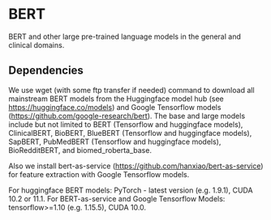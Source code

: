 # BERT

BERT and other large pre-trained language models in the general and clinical domains.

## Dependencies

We use wget (with some ftp transfer if needed) command to download all
mainstream BERT models from the Huggingface model hub
(see https://huggingface.co/models) and Google Tensorflow models
(https://github.com/google-research/bert).
The base and large models include but not limited to BERT
(Tensorflow and huggingface models), ClinicalBERT, BioBERT,
BlueBERT (Tensorflow and huggingface models), SapBERT,
PubMedBERT (Tensorflow and huggingface models),  BioRedditBERT,
and biomed_roberta_base.

Also we install bert-as-service (https://github.com/hanxiao/bert-as-service)
for feature extraction with Google Tensorflow models.

For huggingface BERT models: PyTorch - latest version (e.g. 1.9.1), CUDA 10.2 or 11.1. For BERT-as-service and Google Tensorflow Models: tensorflow>=1.10 (e.g. 1.15.5), CUDA 10.0.
